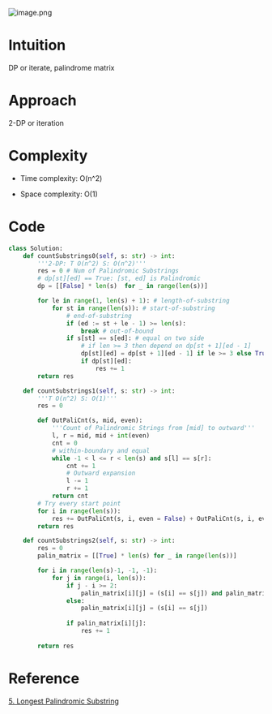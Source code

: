 ![image.png](https://pic.leetcode.cn/1696810379-iUjydM-image.png)

# Intuition
DP or iterate, palindrome matrix

# Approach
2-DP or iteration

# Complexity
- Time complexity:
O(n^2)

- Space complexity:
O(1)

# Code
```python
class Solution:
	def countSubstrings0(self, s: str) -> int:
		'''2-DP: T O(n^2) S: O(n^2)'''
		res = 0 # Num of Palindromic Substrings
		# dp[st][ed] == True: [st, ed] is Palindromic
		dp = [[False] * len(s)  for _ in range(len(s))]

		for le in range(1, len(s) + 1): # length-of-substring
			for st in range(len(s)): # start-of-substring
				# end-of-substring
				if (ed := st + le - 1) >= len(s): 
					break # out-of-bound
				if s[st] == s[ed]: # equal on two side
					# if len >= 3 then depend on dp[st + 1][ed - 1]
					dp[st][ed] = dp[st + 1][ed - 1] if le >= 3 else True
					if dp[st][ed]:
						res += 1
		return res

	def countSubstrings1(self, s: str) -> int:
		'''T O(n^2) S: O(1)'''
		res = 0

		def OutPaliCnt(s, mid, even):
			'''Count of Palindromic Strings from [mid] to outward'''
			l, r = mid, mid + int(even)
			cnt = 0
			# within-boundary and equal
			while -1 < l <= r < len(s) and s[l] == s[r]:
				cnt += 1
				# Outward expansion
				l -= 1
				r += 1
			return cnt
		# Try every start point
		for i in range(len(s)):
			res += OutPaliCnt(s, i, even = False) + OutPaliCnt(s, i, even = True)
		return res

	def countSubstrings2(self, s: str) -> int:
		res = 0
		palin_matrix = [[True] * len(s) for _ in range(len(s))]

		for i in range(len(s)-1, -1, -1):
			for j in range(i, len(s)):
				if j - i >= 2:
					palin_matrix[i][j] = (s[i] == s[j]) and palin_matrix[i+1][j-1]
				else:
					palin_matrix[i][j] = (s[i] == s[j])
				
				if palin_matrix[i][j]:
					res += 1
		
		return res
```
# Reference
[5. Longest Palindromic Substring](https://leetcode.com/problems/longest-palindromic-substring/)